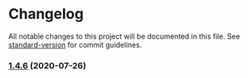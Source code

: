 # Changelog

All notable changes to this project will be documented in this file. See [standard-version](https://github.com/conventional-changelog/standard-version) for commit guidelines.

### [1.4.6](https://github.com/sambacha/feel/compare/v1.4.5...v1.4.6) (2020-07-26)
